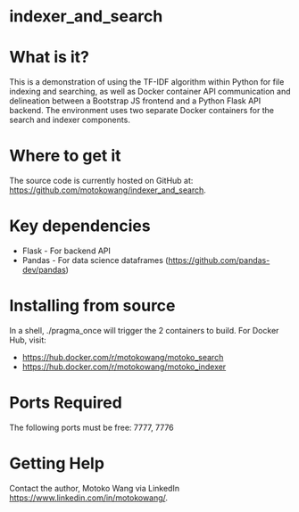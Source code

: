# indexer_and_search

# What is it?
This is a demonstration of using the TF-IDF algorithm within Python for file indexing and searching, as well as Docker container API communication and delineation between a Bootstrap JS frontend and a Python Flask API backend. The environment uses two separate Docker containers for the search and indexer components.

# Where to get it
The source code is currently hosted on GitHub at: https://github.com/motokowang/indexer_and_search.

# Key dependencies
* Flask - For backend API
* Pandas - For data science dataframes (https://github.com/pandas-dev/pandas)

# Installing from source
In a shell, ./pragma_once will trigger the 2 containers to build. For Docker Hub, visit:
* https://hub.docker.com/r/motokowang/motoko_search
* https://hub.docker.com/r/motokowang/motoko_indexer

# Ports Required
The following ports must be free:
7777, 7776

# Getting Help
Contact the author, Motoko Wang via LinkedIn https://www.linkedin.com/in/motokowang/.
